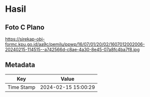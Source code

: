 # Hasil

## Foto C Plano

https://sirekap-obj-formc.kpu.go.id/aa9c/pemilu/ppwp/16/07/01/20/02/1607012002006-20240215-114515--a742566d-c8ae-4a30-8e45-07a8fc4ba7f8.jpg


## Metadata

| Key        | Value               |
| ---------- | ------------------- |
| Time Stamp | 2024-02-15 15:00:29 |



